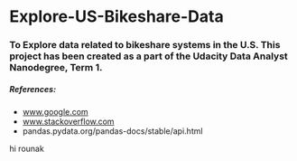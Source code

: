 # Explore-US-Bikeshare-Data

### To Explore data related to bikeshare systems in the U.S. This project has been created as a part of the Udacity Data Analyst Nanodegree, Term 1.

##### References:
- www.google.com
- www.stackoverflow.com
- pandas.pydata.org/pandas-docs/stable/api.html

hi rounak
